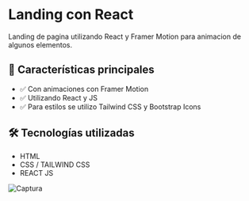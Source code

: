 # Landing con React

Landing de pagina utilizando React y Framer Motion para animacion de algunos elementos.

## 🚀 Características principales

- ✅ Con animaciones con Framer Motion
- ✅ Utilizando React y JS
- ✅ Para estilos se utilizo Tailwind CSS y Bootstrap Icons


## 🛠️ Tecnologías utilizadas

- HTML
- CSS / TAILWIND CSS
- REACT JS


![Captura](https://github.com/user-attachments/assets/6a0c7fe3-677d-4ca7-ab33-5c8b1abfcc41)
